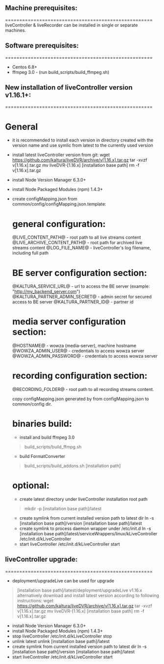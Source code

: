 ## Machine prerequisites:
====================================================
liveController & liveRecorder can be installed in single or separate machines.

## Software prerequisites:
====================================================
 - Centos 6.8+
 - ffmpeg 3.0 -  (run build_scripts/build_ffmpeg.sh)


 ## New installation of liveController version v1.16.1+:
 ====================================================
 # General
 - it is recommended to install each version in directory created with the version name
 and use symlic from latest to the currently used version

 - install latest liveController version from git:
 wget https://github.com/kaltura/liveDVR/archive/v[1.16.x].tar.gz
 tar -xvzf v[1.16.x].tar.gz
 mv liveDVR-[1.16.x] [installation base path]
 rm -f v[1.16.x].tar.gz
 - install Node Version Manager 6.3.0+
 - install Node Packaged Modules (npm) 1.4.3+
 - create configMapping.json from common/config/configMapping.json.template:

    general configuration:
    =======================================
    @LIVE_CONTENT_PATH@ - root path to all live streams content
 	@LIVE_ARCHIVE_CONTENT_PATH@ - root path for archived live streams content
 	@LOG_FILE_NAME@ - liveController's log filename, including full path

 	BE server configuration section:
 	===================================
 	@KALTURA_SERVICE_URL@ - url to access the BE server (example:  "http://my_backend_server.com")
 	@KALTURA_PARTNER_ADMIN_SECRET@ - admin secret for secured access to BE server
 	@KALTURA_PARTNER_ID@ - partner id

 	media server configuration section:
 	===================================
 	@HOSTNAME@ - wowza (media-server), machine hostname
 	@WOWZA_ADMIN_USER@ - credentials to access wowza server
 	@WOWZA_ADMIN_PASSWORD@ - credentials to access wowza server

    recording configuration section:
    ==================================
    @RECORDING_FOLDER@ - root path to all recording streams content.

    copy configMapping.json generated by from configMapping.json to common/config dir.

    binaries build:
    =================================
    - install and build ffmpeg 3.0
    > build_scripts/build_ffmpg.sh <ffmpeg build path> <ffmpeg version>
    - build FormatConverter
    > build_scripts/build_addons.sh [installation path] <ffmpeg build path>

    optional:
    =================================
    - create latest directory under liveController installation root path
    > mkdir -p [installation base path]/latest
    - create symlink from current installed version path to latest dir
    ln -s [installation base path]/version [installation base path]/latest
    - create symlink to process daemon wrapper under /etc/init.d
    ln -s [installation base path]/latest/serviceWrappers/linux/kLiveController /etc/init.d/kLiveController
    - start liveController
    /etc/init.d/kLiveController start



 ## liveController upgrade:
 ====================================================
  - deployment/upgradeLive can be used for upgrade
  > [installation base path]/latest/deployment/upgradeLive v1.16.x
  alternatively download and install latest version according to following instructions:
   wget https://github.com/kaltura/liveDVR/archive/v[1.16.x].tar.gz
   tar -xvzf v[1.16.x].tar.gz
   mv liveDVR-[1.16.x] [installation base path]
   rm -f v[1.16.x].tar.gz
   - install Node Version Manager 6.3.0+
   - install Node Packaged Modules (npm) 1.4.3+
   - stop liveController
   /etc/init.d/kLiveController stop
   - unlink latest
   unlink [installation base path]/latest
   - create symlink from current installed version path to latest dir
   ln -s [installation base path]/version [installation base path]/latest
   - start liveController
   /etc/init.d/kLiveController start



